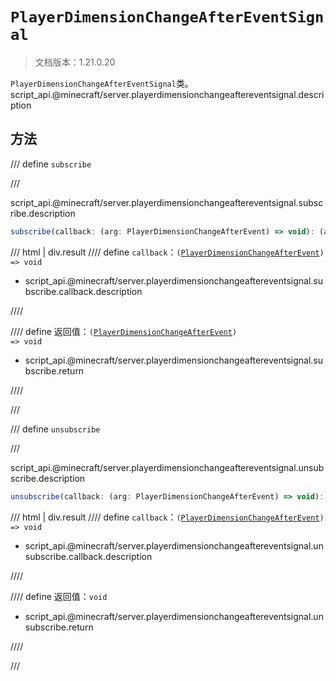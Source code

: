 # `PlayerDimensionChangeAfterEventSignal`

> 文档版本：1.21.0.20

`PlayerDimensionChangeAfterEventSignal`类。script_api.@minecraft/server.playerdimensionchangeaftereventsignal.description

## 方法

/// define
`subscribe`


///

script_api.@minecraft/server.playerdimensionchangeaftereventsignal.subscribe.description

```js
subscribe(callback: (arg: PlayerDimensionChangeAfterEvent) => void): (arg: PlayerDimensionChangeAfterEvent) => void
```

/// html | div.result
//// define
`callback`：<code>(<a href="../playerdimensionchangeafterevent/">PlayerDimensionChangeAfterEvent</a>) =&gt; void</code>

- script_api.@minecraft/server.playerdimensionchangeaftereventsignal.subscribe.callback.description


////

//// define
返回值：<code>(<a href="../playerdimensionchangeafterevent/">PlayerDimensionChangeAfterEvent</a>) =&gt; void</code>

- script_api.@minecraft/server.playerdimensionchangeaftereventsignal.subscribe.return


////

///


/// define
`unsubscribe`


///

script_api.@minecraft/server.playerdimensionchangeaftereventsignal.unsubscribe.description

```js
unsubscribe(callback: (arg: PlayerDimensionChangeAfterEvent) => void): void
```

/// html | div.result
//// define
`callback`：<code>(<a href="../playerdimensionchangeafterevent/">PlayerDimensionChangeAfterEvent</a>) =&gt; void</code>

- script_api.@minecraft/server.playerdimensionchangeaftereventsignal.unsubscribe.callback.description


////

//// define
返回值：`void`

- script_api.@minecraft/server.playerdimensionchangeaftereventsignal.unsubscribe.return


////

///

